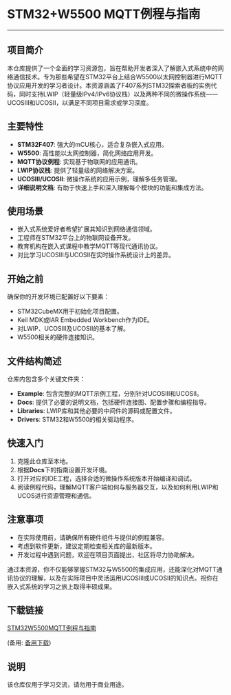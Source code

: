 # STM32+W5500 MQTT例程与指南

---

## 项目简介

本仓库提供了一个全面的学习资源包，旨在帮助开发者深入了解嵌入式系统中的网络通信技术。专为那些希望在STM32平台上结合W5500以太网控制器进行MQTT协议应用开发的学习者设计。本资源涵盖了F407系列STM32探索者板的实例代码，同时支持LWIP（轻量级IPv4/IPv6协议栈）以及两种不同的微操作系统——UCOSIII和UCOSII，以满足不同项目需求或学习深度。

## 主要特性

- **STM32F407**: 强大的mCU核心，适合复杂嵌入式应用。
- **W5500**: 高性能以太网控制器，简化网络应用开发。
- **MQTT协议例程**: 实现基于物联网的应用通讯。
- **LWIP协议栈**: 提供了轻量级的网络解决方案。
- **UCOSIII/UCOSII**: 微操作系统的应用示例，理解多任务管理。
- **详细说明文档**: 有助于快速上手和深入理解每个模块的功能和集成方法。

## 使用场景

- 嵌入式系统爱好者希望扩展其知识到网络通信领域。
- 工程师在STM32平台上的物联网设备开发。
- 教育机构在嵌入式课程中教学MQTT等现代通讯协议。
- 对比学习UCOSIII与UCOSII在实时操作系统设计上的差异。

## 开始之前

确保你的开发环境已配置好以下要素：
- STM32CubeMX用于初始化项目配置。
- Keil MDK或IAR Embedded Workbench作为IDE。
- 对LWIP、UCOSIII及UCOSII的基本了解。
- W5500相关的硬件连接知识。

## 文件结构简述

仓库内包含多个关键文件夹：
- **Example**: 包含完整的MQTT示例工程，分别针对UCOSIII和UCOSII。
- **Docs**: 提供了必要的说明文档，包括硬件连接图、配置步骤和编程指导。
- **Libraries**: LWIP库和其他必要的中间件的源码或配置文件。
- **Drivers**: STM32和W5500的相关驱动程序。

## 快速入门

1. 克隆此仓库至本地。
2. 根据**Docs**下的指南设置开发环境。
3. 打开对应的IDE工程，选择合适的微操作系统版本开始编译和调试。
4. 阅读例程代码，理解MQTT客户端如何与服务器交互，以及如何利用LWIP和UCOS进行资源管理和通信。

## 注意事项

- 在实际使用前，请确保所有硬件组件与提供的例程兼容。
- 考虑到软件更新，建议定期检查相关库的最新版本。
- 开发过程中遇到问题，欢迎在项目页面提出，社区将尽力协助解决。

通过本资源，你不仅能够掌握STM32与W5500的集成应用，还能深化对MQTT通讯协议的理解，以及在实际项目中灵活运用UCOSIII或UCOSII的知识点。祝你在嵌入式系统的学习之旅上取得丰硕成果。

## 下载链接
[STM32W5500MQTT例程与指南](https://pan.quark.cn/s/cc2157cc2308) 

(备用: [备用下载](https://pan.baidu.com/s/1JyiC9aMtRtR2PnzrgjEIUg?pwd=1234))

## 说明

该仓库仅用于学习交流，请勿用于商业用途。
